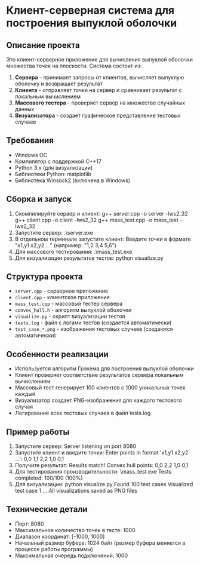 # Клиент-серверная система для построения выпуклой оболочки

## Описание проекта

Это клиент-серверное приложение для вычисления выпуклой оболочки множества точек на плоскости. Система состоит из:

1. **Сервера** - принимает запросы от клиентов, вычисляет выпуклую оболочку и возвращает результат
2. **Клиента** - отправляет точки на сервер и сравнивает результат с локальным вычислением
3. **Массового тестера** - проверяет сервер на множестве случайных данных
4. **Визуализатора** - создает графическое представление тестовых случаев

## Требования

- Windows ОС
- Компилятор с поддержкой C++17
- Python 3.x (для визуализации)
- Библиотеки Python: matplotlib
- Библиотека Winsock2 (включена в Windows)

## Сборка и запуск

1. Скомпилируйте сервер и клиент:
  g++ server.cpp -o server -lws2_32
  g++ client.cpp -o client -lws2_32
  g++ mass_test.cpp -o mass_test -lws2_32
2. Запустите сервер:
  .\server.exe
3. В отдельном терминале запустите клиент:
  Введите точки в формате "x1,y1 x2,y2 ..." (например: "1,2 3,4 5,6")
4. Для массового тестирования:
  .\mass_test.exe
5. Для визуализации результатов тестов:
  python visualize.py

## Структура проекта

- `server.cpp` - серверное приложение
- `client.cpp` - клиентское приложение
- `mass_test.cpp` - массовый тестер сервера
- `convex_hull.h` - алгоритм выпуклой оболочки
- `visualize.py` - скрипт визуализации тестов
- `tests.log` - файл с логами тестов (создается автоматически)
- `test_case_*.png` - изображения тестовых случаев (создаются автоматически)

## Особенности реализации

- Используется алгоритм Грэхема для построения выпуклой оболочки
- Клиент проверяет соответствие результатов сервера локальным вычислениям
- Массовый тест генерирует 100 клиентов с 1000 уникальных точек каждый
- Визуализатор создает PNG-изображения для каждого тестового случая
- Логирование всех тестовых случаев в файл tests.log

## Пример работы

1. Запустите сервер:
  Server listening on port 8080
2. Запустите клиент и введите точки:
  Enter points in format 'x1,y1 x2,y2 ...': 0,0 1,1 2,2 1,0 0,1
3. Получите результат:
  Results match!
  Convex hull points: 0,0 2,2 1,0 0,1
4. Для тестирования производительности:
  \mass_test.exe
  Tests completed: 100/100 (100%)
5. Для визуализации:
  python visualize.py
  Found 100 test cases
  Visualized test case 1
  ...
  All visualizations saved as PNG files

## Технические детали

- Порт: 8080
- Максимальное количество точек в тесте: 1000
- Диапазон координат: [-1000, 1000]
- Начальный размер буфера: 1024 байт (размер буфера меняется в процессе работы программы)
- Максимальная очередь подключений: 1000
